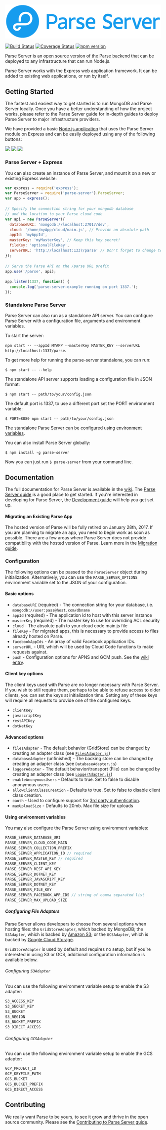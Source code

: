 ![Parse Server logo](.github/parse-server-logo.png?raw=true)

[![Build Status](https://img.shields.io/travis/ParsePlatform/parse-server/master.svg?style=flat)](https://travis-ci.org/ParsePlatform/parse-server)
[![Coverage Status](https://img.shields.io/codecov/c/github/ParsePlatform/parse-server/master.svg)](https://codecov.io/github/ParsePlatform/parse-server?branch=master)
[![npm version](https://img.shields.io/npm/v/parse-server.svg?style=flat)](https://www.npmjs.com/package/parse-server)

Parse Server is an [open source version of the Parse backend](http://blog.parse.com/announcements/introducing-parse-server-and-the-database-migration-tool/) that can be deployed to any infrastructure that can run Node.js.

Parse Server works with the Express web application framework. It can be added to existing web applications, or run by itself.

## Getting Started

The fastest and easiest way to get started is to run MongoDB and Parse Server locally. Once you have a better understanding of how the project works, please refer to the Parse Server guide for in-depth guides to deploy Parse Server to major infrastructure providers.

We have provided a basic [Node.js application](https://github.com/ParsePlatform/parse-server-example) that uses the Parse Server module on Express and can be easily deployed using any of the following buttons:

<a title="Deploy to AWS" href="https://console.aws.amazon.com/elasticbeanstalk/home?region=us-west-2#/newApplication?applicationName=ParseServer&solutionStackName=Node.js&tierName=WebServer&sourceBundleUrl=https://s3.amazonaws.com/elasticbeanstalk-samples-us-east-1/eb-parse-server-sample/parse-server-example.zip" target="_blank"><img src="http://d0.awsstatic.com/product-marketing/Elastic%20Beanstalk/deploy-to-aws.png" height="32"></a> <a title="Deploy to Heroku" href="https://heroku.com/deploy?template=https://github.com/parseplatform/parse-server-example" target="_blank"><img src="https://www.herokucdn.com/deploy/button.png"></a> <a title="Deploy to Azure" href="https://azuredeploy.net/?repository=https://github.com/parseplatform/parse-server-example" target="_blank"><img src="http://azuredeploy.net/deploybutton.png"></a>

### Parse Server + Express

You can also create an instance of Parse Server, and mount it on a new or existing Express website:

```js
var express = require('express');
var ParseServer = require('parse-server').ParseServer;
var app = express();

// Specify the connection string for your mongodb database
// and the location to your Parse cloud code
var api = new ParseServer({
  databaseURI: 'mongodb://localhost:27017/dev',
  cloud: '/home/myApp/cloud/main.js', // Provide an absolute path
  appId: 'myAppId',
  masterKey: 'myMasterKey', // Keep this key secret!
  fileKey: 'optionalFileKey',
  serverURL: 'http://localhost:1337/parse' // Don't forget to change to https if needed
});

// Serve the Parse API on the /parse URL prefix
app.use('/parse', api);

app.listen(1337, function() {
  console.log('parse-server-example running on port 1337.');
});
```

### Standalone Parse Server

Parse Server can also run as a standalone API server.
You can configure Parse Server with a configuration file, arguments and environment variables.

To start the server:

`npm start -- --appId MYAPP --masterKey MASTER_KEY --serverURL http://localhost:1337/parse`.

To get more help for running the parse-server standalone, you can run:

`$ npm start -- --help`

The standalone API server supports loading a configuration file in JSON format:

`$ npm start -- path/to/your/config.json`

The default port is 1337, to use a different port set the PORT environment variable:

`$ PORT=8080 npm start -- path/to/your/config.json`

The standalone Parse Server can be configured using [environment variables](#configuration).

You can also install Parse Server globally:

`$ npm install -g parse-server`

Now you can just run `$ parse-server` from your command line.


## Documentation

The full documentation for Parse Server is available in the [wiki](https://github.com/ParsePlatform/parse-server/wiki). The [Parse Server guide](https://github.com/ParsePlatform/parse-server/wiki/Parse-Server-Guide) is a good place to get started. If you're interested in developing for Parse Server, the [Development guide](https://github.com/ParsePlatform/parse-server/wiki/Development-Guide) will help you get set up.

#### Migrating an Existing Parse App

The hosted version of Parse will be fully retired on January 28th, 2017. If you are planning to migrate an app, you need to begin work as soon as possible. There are a few areas where Parse Server does not provide compatibility with the hosted version of Parse. Learn more in the [Migration guide](https://github.com/ParsePlatform/parse-server/wiki/Migrating-an-Existing-Parse-App).

### Configuration

The following options can be passed to the `ParseServer` object during initialization. Alternatively, you can use the `PARSE_SERVER_OPTIONS` environment variable set to the JSON of your configuration.

#### Basic options

* `databaseURI` (required) - The connection string for your database, i.e. `mongodb://user:pass@host.com/dbname`
* `appId` (required) - The application id to host with this server instance
* `masterKey` (required) - The master key to use for overriding ACL security
* `cloud` - The absolute path to your cloud code main.js file
* `fileKey` - For migrated apps, this is necessary to provide access to files already hosted on Parse.
* `facebookAppIds` - An array of valid Facebook application IDs.
* `serverURL` - URL which will be used by Cloud Code functions to make requests against.
* `push` - Configuration options for APNS and GCM push. See the [wiki entry](https://github.com/ParsePlatform/parse-server/wiki/Push).

#### Client key options

The client keys used with Parse are no longer necessary with Parse Server. If you wish to still require them, perhaps to be able to refuse access to older clients, you can set the keys at initialization time. Setting any of these keys will require all requests to provide one of the configured keys.

* `clientKey`
* `javascriptKey`
* `restAPIKey`
* `dotNetKey`

#### Advanced options

* `filesAdapter` - The default behavior (GridStore) can be changed by creating an adapter class (see [`FilesAdapter.js`](https://github.com/ParsePlatform/parse-server/blob/master/src/Adapters/Files/FilesAdapter.js))
* `databaseAdapter` (unfinished) - The backing store can be changed by creating an adapter class (see `DatabaseAdapter.js`)
* `loggerAdapter` - The default behavior/transport (File) can be changed by creating an adapter class (see [`LoggerAdapter.js`](https://github.com/ParsePlatform/parse-server/blob/master/src/Adapters/Logger/LoggerAdapter.js))
* `enableAnonymousUsers` - Defaults to true. Set to false to disable anonymous users.
* `allowClientClassCreation` - Defaults to true. Set to false to disable client class creation.
* `oauth` - Used to configure support for [3rd party authentication](https://github.com/ParsePlatform/parse-server/wiki/Parse-Server-Guide#oauth).
* `maxUploadSize` - Defaults to 20mb. Max file size for uploads

#### Using environment variables

You may also configure the Parse Server using environment variables:

```js
PARSE_SERVER_DATABASE_URI
PARSE_SERVER_CLOUD_CODE_MAIN
PARSE_SERVER_COLLECTION_PREFIX
PARSE_SERVER_APPLICATION_ID // required
PARSE_SERVER_MASTER_KEY // required
PARSE_SERVER_CLIENT_KEY
PARSE_SERVER_REST_API_KEY
PARSE_SERVER_DOTNET_KEY
PARSE_SERVER_JAVASCRIPT_KEY
PARSE_SERVER_DOTNET_KEY
PARSE_SERVER_FILE_KEY
PARSE_SERVER_FACEBOOK_APP_IDS // string of comma separated list
PARSE_SERVER_MAX_UPLOAD_SIZE

```

##### Configuring File Adapters
Parse Server allows developers to choose from several options when hosting files: the `GridStoreAdapter`, which backed by MongoDB; the `S3Adapter`, which is backed by [Amazon S3](https://aws.amazon.com/s3/); or the `GCSAdapter`, which is backed by [Google Cloud Storage](https://cloud.google.com/storage/).

`GridStoreAdapter` is used by default and requires no setup, but if you're interested in using S3 or GCS, additional configuration information is available below.

###### Configuring `S3Adapter`

You can use the following environment variable setup to enable the S3 adapter:

```js
S3_ACCESS_KEY
S3_SECRET_KEY
S3_BUCKET
S3_REGION
S3_BUCKET_PREFIX
S3_DIRECT_ACCESS

```

###### Configuring `GCSAdapter`

You can use the following environment variable setup to enable the GCS adapter:

```js
GCP_PROJECT_ID
GCP_KEYFILE_PATH
GCS_BUCKET
GCS_BUCKET_PREFIX
GCS_DIRECT_ACCESS

```

## Contributing

We really want Parse to be yours, to see it grow and thrive in the open source community. Please see the [Contributing to Parse Server guide](CONTRIBUTING.md).

